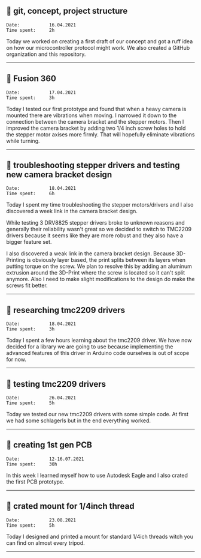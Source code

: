 ## :memo: git, concept, project structure

```
Date:           16.04.2021		
Time spent:     2h 
```

Today we worked on creating a first draft of our concept and got a ruff idea on how our microcontroller protocol might work. We also created a GitHub organization and this repository.

---

## :memo: Fusion 360

```
Date:           17.04.2021		
Time spent:     3h 
```

Today I tested our first prototype and found that when a heavy camera is mounted there are vibrations when moving. I narrowed it down to the connection between the camera bracket and the stepper motors. Then I improved the camera bracket by adding two 1/4 inch screw holes to hold the stepper motor axises more firmly. That will hopefully eliminate vibrations while turning. 

---

## :memo: troubleshooting stepper drivers and testing new camera bracket design

```
Date:           18.04.2021		
Time spent:     6h 
```

Today I spent my time troubleshooting the stepper motors/drivers and I also discovered a week link in the camera bracket design.

While testing 3 DRV8825 stepper drivers broke to unknown reasons and generally their reliability wasn't great so we decided to switch to TMC2209 drivers because it seems like they are more robust and they also have a bigger feature set.

I also discovered a weak link in the camera bracket design. Because 3D-Printing is obviously layer based, the print splits between its layers when putting torque on the screw. We plan to resolve this by adding an aluminum extrusion around the 3D-Print where the screw is located so it can't split anymore.
Also I need to make slight modifications to the design do make the screws fit better.

---

## :memo: researching tmc2209 drivers

```
Date:           18.04.2021		
Time spent:     3h 
```

Today I spent a few hours learning about the tmc2209 driver. We have now decided for a library we are going to use because implementing the advanced features of this driver in Arduino code ourselves is out of scope for now.

---

## :memo: testing tmc2209 drivers

```
Date:           26.04.2021		
Time spent:     5h 
```

Today we tested our new tmc2209 drivers with some simple code. At first we had some schlagerls but in the end everything worked. 

---

## :memo: creating 1st gen PCB

```
Date:           12-16.07.2021		
Time spent:     30h 
```

In this week I learned myself how to use Autodesk Eagle and I also crated the first PCB prototype.

---

## :memo: crated mount for 1/4inch thread 

```
Date:           23.08.2021		
Time spent:     5h 
```

Today I designed and printed a mount for standard 1/4ich threads witch you can find on almost every tripod.

---

